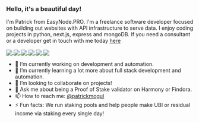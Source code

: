 ### Hello, it's a beautiful day!
I'm Patrick from EasyNode.PRO. I'm a freelance software developer focused on building out websites with API infrastructure to serve data. I enjoy coding projects in python, next.js, express and mongoDB. If you need a consultant or a developer get in touch with me today [here](https://easynode.pro/links)

<a href="(https://github.com/easy-node-pro/findora-toolbox">
  <img align="center" src="https://github-readme-stats.vercel.app/api/pin/?username=easy-node-pro&repo=findora-toolbox&show_owner=true&theme=merko" />
</a>
<a href="(https://github.com/easy-node-pro/findora-toolbox-web">
  <img align="center" src="https://github-readme-stats.vercel.app/api/pin/?username=easy-node-pro&repo=findora-toolbox-web&show_owner=true&theme=merko" />
</a>
<a href="(https://github.com/easy-node-pro/harmony-toolbox">
  <img align="center" src="https://github-readme-stats.vercel.app/api/pin/?username=easy-node-pro&repo=harmony-toolbox&show_owner=true&theme=merko" />
</a>
<a href="(https://github.com/easy-node-pro/guides.easynode.pro">
  <img align="center" src="https://github-readme-stats.vercel.app/api/pin/?username=easy-node-pro&repo=guides.easynode.pro&show_owner=true&theme=merko" />
</a>
<a href="(https://github.com/patrickmogul">
  <img align="center" src="https://github-readme-stats.vercel.app/api?username=patrickmogul&include_orgs=true&count_private=true&show_icons=true&layout=compact&theme=merko" />
</a>
<a href="(https://github.com/patrickmogul">
  <img align="center" src="https://github-readme-stats.vercel.app/api/top-langs/?username=patrickmogul&include_orgs=easy-node-pro&count_private=true&layout=compact&theme=merko" />
</a>

- 🔭 I’m currently working on development and automation.
- 🌱 I’m currently learning a lot more about full stack development and automation.
- 👯 I’m looking to collaborate on projects!
- 💬 Ask me about being a Proof of Stake validator on Harmony or Findora.
- 📫 How to reach me: [@patrickmogul](https://twitter.com/patrickmogul)
- ⚡ Fun facts: We run staking pools and help people make UBI or residual income via staking every single day!
